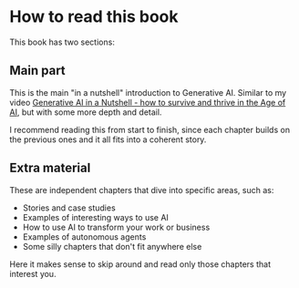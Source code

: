 # How to read this book

This book has two sections:

## Main part

This is the main "in a nutshell" introduction to Generative AI. Similar to my video [Generative AI in a Nutshell - how to survive and thrive in the Age of AI](https://www.youtube.com/watch?v=2IK3DFHRFfw), but with some more depth and detail.

I recommend reading this from start to finish, since each chapter builds on the previous ones and it all fits into a coherent story.

## Extra material

These are independent chapters that dive into specific areas, such as:

- Stories and case studies
- Examples of interesting ways to use AI
- How to use AI to transform your work or business
- Examples of autonomous agents
- Some silly chapters that don't fit anywhere else

Here it makes sense to skip around and read only those chapters that interest you.
